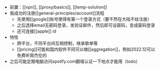 - 前置：[[vpn]], [[proxy/basics]], [[temp-solution]]
- 我成功的注册[[general-principles/account]]流程
  - 先使用[[google]]账号使得有第一个登录方式（要不然在大陆不给注册）
  - 之后选择email无密码登录，发验证邮件，然后即可设密码，变成密码登录
  - 还可连接[[apple]] id
- 特性
  - 跨平台，不同平台间互相控制，继承歌单等
  - [[pricing]]可能和国内软件不同可以做[[aggregation]]，例如2022.12可以免费听周杰伦的
- 之后可能定期电脑访问spotify.com翻墙认证一下地点才能用（todo）